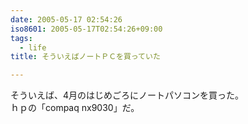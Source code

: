 ```yaml
---
date: 2005-05-17 02:54:26
iso8601: 2005-05-17T02:54:26+09:00
tags:
  - life
title: そういえばノートＰＣを買っていた

---
```


<div class="entry-body">
  <p>そういえば、4月のはじめごろにノートパソコンを買った。<br />
    ｈｐの「compaq nx9030」だ。</p>
</div>

